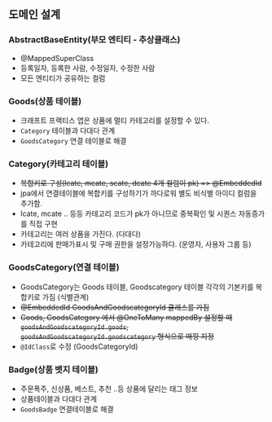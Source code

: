 ## 도메인 설계

### AbstractBaseEntity(부모 엔티티 - 추상클래스)
- @MappedSuperClass
- 등록일자, 등록한 사람, 수정일자, 수정한 사람
- 모든 엔티티가 공유하는 컬럼

### Goods(상품 테이블)
- 크래프트 프랙티스 앱은 상품에 멀티 카테고리를 설정할 수 있다.
- `Category` 테이블과 다대다 관계 
- `GoodsCategory` 연결 테이블로 해결

### Category(카테고리 테이블)
- ~~복합키로 구성(lcate, mcate, scate, dcate 4개 컬럼이 pk) => @EmbeddedId~~
- jpa에서 연결테이블에 복합키를 구성하기가 까다로워 별도 비식별 아이디 컬럼을 추가함. 
- lcate, mcate .. 등등 카테고리 코드가 pk가 아니므로 중복확인 및 시퀀스 자동증가를 직접 구현
- 카테고리는 여러 상품을 가진다. (다대다)
- 카테고리에 판매가표시 및 구매 권한을 설정가능하다. (운영자, 사용자 그룹 등)

### GoodsCategory(연결 테이블)
- GoodsCategory는 Goods 테이블, Goodscategory 테이블 각각의 기본키를 복합키로 가짐 (식별관계)
- ~~@EmbeddedId GoodsAndGoodscategoryId 클래스를 가짐~~
- ~~Goods, GoodsCategory 에서 @OneToMany mappedBy 설정할 때 `goodsAndGoodscategoryId.goods`, `goodsAndGoodscategoryId.goodscategory` 형식으로 매핑 지정~~
- `@IdClass`로 수정 (GoodsCategoryId)

### Badge(상품 뱃지 테이블)
- 주문폭주, 신상품, 베스트, 추천 ..등 상품에 달리는 태그 정보
- 상품테이블과 다대다 관계
- `GoodsBadge` 연결테이블로 해결
